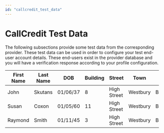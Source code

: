```yaml
---
id: "callcredit_test_data"
---
```


# CallCredit Test Data

The following subsections provide some test data from the corresponding provider. These test data can be used in order to configure your test end-user account details. These end-users exist in the provider database and you will have a verification response according to your profile configuration.

| First Name | Last Name | DOB      | Building | Street      | Town     | Post code | Driving licence  | Passport                                     | Expiry     | Electricity Supply |
|------------|-----------|----------|----------|-------------|----------|-----------|------------------|----------------------------------------------|------------|--------------------|
| John       | Skutans   | 01/06/37 | 8        | High Street | Westbury | BA133BN   | SKUTA306017J99AB | 1111111113GBR3706015M1902019<<<<<<<<<<<<<<08 | 2001-02-19 |                    |
| Susan      | Coxon     | 01/05/60 | 11       | High Street | Westbury | BA133BN   | COXON605010S99AB | 0987654326GBR6005018F2212016<<<<<<<<<<<<<<02 | 2001-12-22 |                    |
| Raymond    | Smith     | 01/11/45 | 3        | High Street | Westbury | BA133BN   | SMITH411015R99AB |                                              |            |                    |